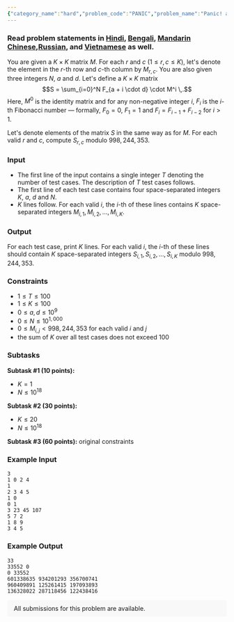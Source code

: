 ```yaml
---
{"category_name":"hard","problem_code":"PANIC","problem_name":"Panic! at the Disco","problemComponents":{"constraints":"","constraintsState":false,"subtasks":"","subtasksState":false,"inputFormat":"","inputFormatState":false,"outputFormat":"","outputFormatState":false,"sampleTestCases":{"0":{"id":1,"input":"3\r\n1 0 2 4\r\n1\r\n2 3 4 5\r\n1 0\r\n0 1\r\n3 23 45 107\r\n5 7 2\r\n1 8 9\r\n3 4 5","output":"33\r\n33552 0\r\n0 33552\r\n601338635 934201293 356700741\r\n960409891 125261415 197093893\r\n136328022 287118456 122438416","explanation":"","isDeleted":false}}},"video_editorial_url":"https://youtu.be/PuQ-HZZE_2w","languages_supported":{"0":"CPP14","1":"C","2":"JAVA","3":"PYTH 3.6","4":"CPP17","5":"PYTH","6":"PYP3","7":"CS2","8":"ADA","9":"PYPY","10":"TEXT","11":"PAS fpc","12":"NODEJS","13":"RUBY","14":"PHP","15":"GO","16":"HASK","17":"TCL","18":"PERL","19":"SCALA","20":"LUA","21":"kotlin","22":"BASH","23":"JS","24":"LISP sbcl","25":"rust","26":"PAS gpc","27":"BF","28":"CLOJ","29":"R","30":"D","31":"CAML","32":"FORT","33":"ASM","34":"swift","35":"FS","36":"WSPC","37":"LISP clisp","38":"SQL","39":"SCM guile","40":"PERL6","41":"ERL","42":"CLPS","43":"ICK","44":"NICE","45":"PRLG","46":"ICON","47":"COB","48":"SCM chicken","49":"PIKE","50":"SCM qobi","51":"ST","52":"SQLQ","53":"NEM"},"max_timelimit":5,"source_sizelimit":50000,"problem_author":"sjshohag","problem_tester":"","date_added":"16-07-2020","tags":{"0":"berlekamp","1":"cayley","2":"hard","3":"math","4":"matrix","5":"nov20","6":"number","7":"randomized","8":"recurrence","9":"sjshohag","10":"sjshohag"},"problem_difficulty_level":"Hard","best_tag":"Number Theory","editorial_url":"https://discuss.codechef.com/problems/PANIC","time":{"view_start_date":1104528600,"submit_start_date":1104528600,"visible_start_date":1104528600,"end_date":1735669800},"is_direct_submittable":false,"problemDiscussURL":"https://discuss.codechef.com/search?q=PANIC","is_proctored":false,"visitedContests":{},"layout":"problem"}
---
```

### Read problem statements in [Hindi](https://www.codechef.com/download/translated/NOV20/hindi/PANIC.pdf), [Bengali](https://www.codechef.com/download/translated/NOV20/bengali/PANIC.pdf), [Mandarin Chinese](https://www.codechef.com/download/translated/NOV20/mandarin/PANIC.pdf),[Russian](https://www.codechef.com/download/translated/NOV20/russian/PANIC.pdf), and [Vietnamese](https://www.codechef.com/download/translated/NOV20/vietnamese/PANIC.pdf) as well.

You are given a $K \times K$ matrix $M$. For each $r$ and $c$ ($1 \le r, c \le K$), let's denote the element in the $r$-th row and $c$-th column by $M_{r, c}$. You are also given three integers $N$, $a$ and $d$. Let's define a $K \times K$ matrix
$$S = \sum_{i=0}^N F_{a + i \cdot d} \cdot M^i \,.$$
Here, $M^0$ is the identity matrix and for any non-negative integer $i$, $F_i$ is the $i$-th Fibonacci number ― formally, $F_0 = 0$, $F_1 = 1$ and $F_i = F_{i-1} + F_{i-2}$ for $i \gt 1$.

Let's denote elements of the matrix $S$ in the same way as for $M$. For each valid $r$ and $c$, compute $S_{r, c}$ modulo $998,244,353$.

### Input
- The first line of the input contains a single integer $T$ denoting the number of test cases. The description of $T$ test cases follows.
- The first line of each test case contains four space-separated integers $K$, $a$, $d$ and $N$.
- $K$ lines follow. For each valid $i$, the $i$-th of these lines contains $K$ space-separated integers $M_{i, 1}, M_{i, 2}, \ldots, M_{i, K}$.

### Output
For each test case, print $K$ lines. For each valid $i$, the $i$-th of these lines should contain $K$ space-separated integers $S_{i, 1}, S_{i, 2}, \ldots, S_{i, K}$ modulo $998,244,353$.

### Constraints
- $1 \le T \le 100$
- $1 \le K \le 100$
- $0 \le a, d \le 10^9$
- $0 \le N \le 10^{1,000}$
- $0 \le M_{i, j} \lt 998,244,353$ for each valid $i$ and $j$
- the sum of $K$ over all test cases does not exceed $100$

### Subtasks
**Subtask #1 (10 points):**
- $K = 1$
- $N \le 10^{18}$

**Subtask #2 (30 points):**
- $K \le 20$
- $N \le 10^{18}$

**Subtask #3 (60 points):** original constraints

### Example Input
```
3
1 0 2 4
1
2 3 4 5
1 0
0 1
3 23 45 107
5 7 2
1 8 9
3 4 5
```

### Example Output
```
33
33552 0
0 33552
601338635 934201293 356700741
960409891 125261415 197093893
136328022 287118456 122438416
```

<aside style='background: #f8f8f8;padding: 10px 15px;'><div>All submissions for this problem are available.</div></aside>